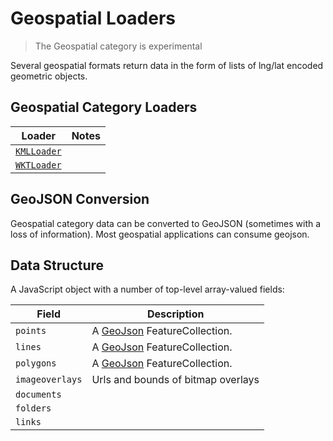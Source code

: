 # Geospatial Loaders

> The Geospatial category is experimental

Several geospatial formats return data in the form of lists of lng/lat encoded geometric objects.

## Geospatial Category Loaders

| Loader                | Notes |
| --------------------- | ----- |
| [`KMLLoader`](modules/kml/docs/api-reference/kml-loader) | |
| [`WKTLoader`](modules/wkt/docs/api-reference/wkt-loader) | |


## GeoJSON Conversion

Geospatial category data can be converted to GeoJSON (sometimes with a loss of information). Most geospatial applications can consume geojson.

## Data Structure

A JavaScript object with a number of top-level array-valued fields:

| Field           | Description                                          |
| --------------- | ---------------------------------------------------- |
| `points`        | A [GeoJson](https://geojson.org/) FeatureCollection. |
| `lines`         | A [GeoJson](https://geojson.org/) FeatureCollection. |
| `polygons`      | A [GeoJson](https://geojson.org/) FeatureCollection. |
| `imageoverlays` | Urls and bounds of bitmap overlays                   |
| `documents`     |                                                      |
| `folders`       |                                                      |
| `links`         |                                                      |
